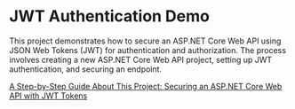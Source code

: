 # JWT Authentication Demo

This project demonstrates how to secure an ASP.NET Core Web API using JSON Web Tokens (JWT) for authentication and authorization. The process involves creating a new ASP.NET Core Web API project, setting up JWT authentication, and securing an endpoint.

[A Step-by-Step Guide About This Project: Securing an ASP.NET Core Web API with JWT Tokens ](https://medium.com/@cydexcode/how-to-secure-an-asp-net-application-using-jwt-tokens-d6a847e93c00 )
  
